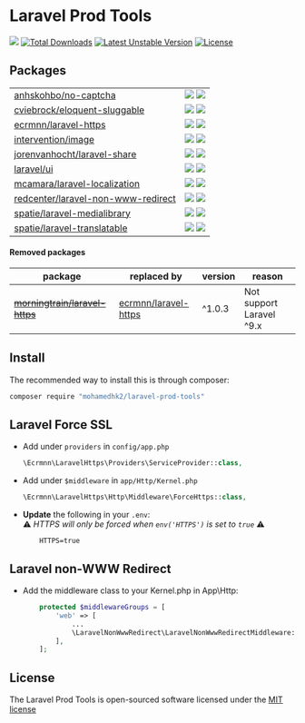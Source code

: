 # Laravel Prod Tools

[![](http://poser.pugx.org/mohamedhk2/laravel-prod-tools/v)](https://packagist.org/packages/mohamedhk2/laravel-prod-tools)
[![Total Downloads](http://poser.pugx.org/mohamedhk2/laravel-prod-tools/downloads)](https://packagist.org/packages/mohamedhk2/laravel-prod-tools)
[![Latest Unstable Version](http://poser.pugx.org/mohamedhk2/laravel-prod-tools/v/unstable)](https://packagist.org/packages/mohamedhk2/laravel-prod-tools)
[![License](http://poser.pugx.org/mohamedhk2/laravel-prod-tools/license)](https://packagist.org/packages/mohamedhk2/laravel-prod-tools)

## Packages

|                                                                                                         |                                                                                                                                         |
|---------------------------------------------------------------------------------------------------------|-----------------------------------------------------------------------------------------------------------------------------------------|
| [anhskohbo/no-captcha](https://packagist.org/packages/anhskohbo/no-captcha)                             | ![](http://poser.pugx.org/anhskohbo/no-captcha/v) ![](http://poser.pugx.org/anhskohbo/no-captcha/downloads)                             |
| [cviebrock/eloquent-sluggable](https://packagist.org/packages/cviebrock/eloquent-sluggable)             | ![](http://poser.pugx.org/cviebrock/eloquent-sluggable/v) ![](http://poser.pugx.org/cviebrock/eloquent-sluggable/downloads)             |
| [ecrmnn/laravel-https](https://packagist.org/packages/ecrmnn/laravel-https)                             | ![](http://poser.pugx.org/ecrmnn/laravel-https/v) ![](http://poser.pugx.org/ecrmnn/laravel-https/downloads)                             |
| [intervention/image](https://packagist.org/packages/intervention/image)                                 | ![](http://poser.pugx.org/intervention/image/v) ![](http://poser.pugx.org/intervention/image/downloads)                                 |
| [jorenvanhocht/laravel-share](https://packagist.org/packages/jorenvanhocht/laravel-share)               | ![](http://poser.pugx.org/jorenvanhocht/laravel-share/v) ![](http://poser.pugx.org/jorenvanhocht/laravel-share/downloads)               |
| [laravel/ui](https://packagist.org/packages/laravel/ui)                                                 | ![](http://poser.pugx.org/laravel/ui/v) ![](http://poser.pugx.org/laravel/ui/downloads)                                                 |
| [mcamara/laravel-localization](https://packagist.org/packages/mcamara/laravel-localization)             | ![](http://poser.pugx.org/mcamara/laravel-localization/v) ![](http://poser.pugx.org/mcamara/laravel-localization/downloads)             |
| [redcenter/laravel-non-www-redirect](https://packagist.org/packages/redcenter/laravel-non-www-redirect) | ![](http://poser.pugx.org/redcenter/laravel-non-www-redirect/v) ![](http://poser.pugx.org/redcenter/laravel-non-www-redirect/downloads) |
| [spatie/laravel-medialibrary](https://packagist.org/packages/spatie/laravel-medialibrary)               | ![](http://poser.pugx.org/spatie/laravel-medialibrary/v) ![](http://poser.pugx.org/spatie/laravel-medialibrary/downloads)               |
| [spatie/laravel-translatable](https://packagist.org/packages/spatie/laravel-translatable)               | ![](http://poser.pugx.org/spatie/laravel-translatable/v) ![](http://poser.pugx.org/spatie/laravel-translatable/downloads)               |


#### Removed packages
| package                                                                                            | replaced by                                                                 | version | reason                   |
|----------------------------------------------------------------------------------------------------|-----------------------------------------------------------------------------|---------|--------------------------|
| <del>[morningtrain/laravel-https](https://packagist.org/packages/morningtrain/laravel-https)</del> | [ecrmnn/laravel-https](https://packagist.org/packages/ecrmnn/laravel-https) | ^1.0.3  | Not support Laravel ^9.x |

## Install

The recommended way to install this is through composer:

```bash
composer require "mohamedhk2/laravel-prod-tools"
```

## Laravel Force SSL

- Add under ``providers`` in ``config/app.php``
  ```php
  \Ecrmnn\LaravelHttps\Providers\ServiceProvider::class,
  ```

- Add under ``$middleware`` in ``app/Http/Kernel.php``
  ```php
  \Ecrmnn\LaravelHttps\Http\Middleware\ForceHttps::class,
  ```

- **Update** the following in your `.env`:  
  :warning: *HTTPS will only be forced when ``env('HTTPS')`` is set to ``true``* :warning:
  ```dotenv
      HTTPS=true
  ```

## Laravel non-WWW Redirect

- Add the middleware class to your Kernel.php in App\Http:

  ``` php
      protected $middlewareGroups = [
          'web' => [
              ...
              \LaravelNonWwwRedirect\LaravelNonWwwRedirectMiddleware::class,
          ],
      ];
  ```

## License

The Laravel Prod Tools is open-sourced software licensed under the [MIT license](http://opensource.org/licenses/MIT)
